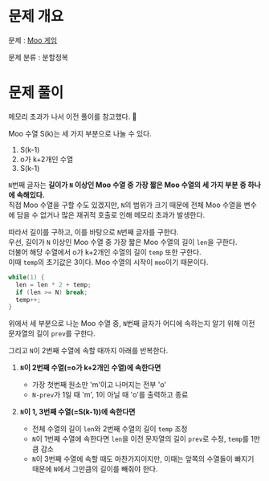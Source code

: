 # 문제 개요

문제 : [Moo 게임](https://www.acmicpc.net/problem/5904)

문제 분류 : 분할정복

# 문제 풀이

메모리 초과가 나서 이전 풀이를 참고했다. 🥲

Moo 수열 S(k)는 세 가지 부분으로 나눌 수 있다.

1. S(k-1)
2. o가 k+2개인 수열
3. S(k-1)

`N`번째 글자는 **길이가 `N` 이상인 Moo 수열 중 가장 짧은 Moo 수열의 세 가지 부분 중 하나에 속해있다.**  
직접 Moo 수열을 구할 수도 있겠지만, `N`의 범위가 크기 때문에 전체 Moo 수열을 변수에 담을 수 없거나 많은 재귀적 호출로 인해 메모리 초과가 발생한다.

따라서 길이를 구하고, 이를 바탕으로 `N`번째 글자를 구한다.  
우선, 길이가 `N` 이상인 Moo 수열 중 가장 짧은 Moo 수열의 길이 `len`을 구한다.  
더불어 해당 수열에서 o가 k+2개인 수열의 길이 `temp` 또한 구한다.  
이때 `temp`의 초기값은 3이다. Moo 수열의 시작이 `moo`이기 때문이다.

```cpp
while(1) {
  len = len * 2 + temp;
  if (len >= N) break;
  temp++;
}
```

위에서 세 부분으로 나눈 Moo 수열 중, `N`번째 글자가 어디에 속하는지 알기 위해 이전 문자열의 길이 `prev`를 구한다.

그리고 `N`이 2번째 수열에 속할 때까지 아래를 반복한다.

1. **`N`이 2번째 수열(=o가 k+2개인 수열)에 속한다면**

   - 가장 첫번째 원소만 'm'이고 나머지는 전부 'o'
   - `N-prev`가 1일 때 'm', 1이 아닐 때 'o'를 출력하고 종료

2. **`N`이 1, 3번째 수열(=S(k-1))에 속한다면**

   - 전체 수열의 길이 `len`와 2번째 수열의 길이 `temp` 조정
   - `N`이 1번째 수열에 속한다면 `len`을 이전 문자열의 길이 `prev`로 수정, `temp`를 1만큼 감소
   - `N`이 3번째 수열에 속할 때도 마찬가지이지만, 이때는 앞쪽의 수열들이 빠지기 때문에 `N`에서 그만큼의 길이를 빼줘야 한다.
